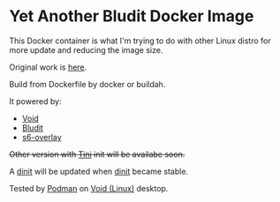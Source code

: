 # Yet Another Bludit Docker Image

This Docker container is what I'm trying to do with other Linux distro for more update and reducing the image size.

Original work is [here](https://github.com/bludit/docker).

Build from Dockerfile by docker or buildah.

It powered by:
- [Void](https://voidlinux.org)
- [Bludit](https://www.bludit.com)
- [s6-overlay](https://github.com/just-containers/s6-overlay)

~~Other version with [Tini](https://github.com/krallin/tini) init will be availabe soon.~~

A [dinit](https://gitlab.com/tozd/dinit) will be updated when [dinit](https://gitlab.com/tozd/dinit) became stable.

Tested by [Podman](https://podman.io) on [Void (Linux)](https://voidlinux.org) desktop.
